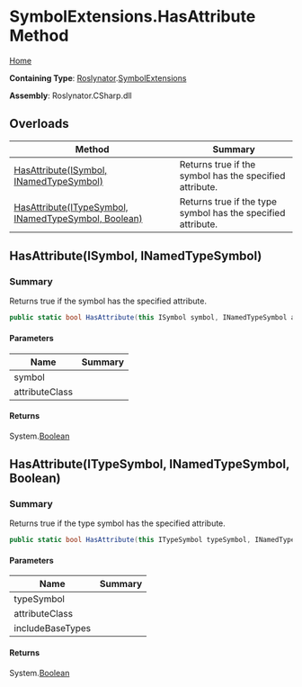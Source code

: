 # SymbolExtensions\.HasAttribute Method

[Home](../../../README.md)

**Containing Type**: [Roslynator](../../README.md)\.[SymbolExtensions](../README.md)

**Assembly**: Roslynator\.CSharp\.dll

## Overloads

| Method | Summary |
| ------ | ------- |
| [HasAttribute(ISymbol, INamedTypeSymbol)](#Roslynator_SymbolExtensions_HasAttribute_Microsoft_CodeAnalysis_ISymbol_Microsoft_CodeAnalysis_INamedTypeSymbol_) | Returns true if the symbol has the specified attribute\. |
| [HasAttribute(ITypeSymbol, INamedTypeSymbol, Boolean)](#Roslynator_SymbolExtensions_HasAttribute_Microsoft_CodeAnalysis_ITypeSymbol_Microsoft_CodeAnalysis_INamedTypeSymbol_System_Boolean_) | Returns true if the type symbol has the specified attribute\. |

## HasAttribute\(ISymbol, INamedTypeSymbol\)<a name="Roslynator_SymbolExtensions_HasAttribute_Microsoft_CodeAnalysis_ISymbol_Microsoft_CodeAnalysis_INamedTypeSymbol_"></a>

### Summary

Returns true if the symbol has the specified attribute\.

```csharp
public static bool HasAttribute(this ISymbol symbol, INamedTypeSymbol attributeClass)
```

#### Parameters

| Name | Summary |
| ---- | ------- |
| symbol | |
| attributeClass | |

#### Returns

System\.[Boolean](https://docs.microsoft.com/en-us/dotnet/api/system.boolean)

## HasAttribute\(ITypeSymbol, INamedTypeSymbol, Boolean\)<a name="Roslynator_SymbolExtensions_HasAttribute_Microsoft_CodeAnalysis_ITypeSymbol_Microsoft_CodeAnalysis_INamedTypeSymbol_System_Boolean_"></a>

### Summary

Returns true if the type symbol has the specified attribute\.

```csharp
public static bool HasAttribute(this ITypeSymbol typeSymbol, INamedTypeSymbol attributeClass, bool includeBaseTypes)
```

#### Parameters

| Name | Summary |
| ---- | ------- |
| typeSymbol | |
| attributeClass | |
| includeBaseTypes | |

#### Returns

System\.[Boolean](https://docs.microsoft.com/en-us/dotnet/api/system.boolean)

